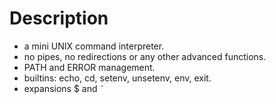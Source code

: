 
# Description
- a mini UNIX command interpreter.
- no pipes, no redirections or any other advanced functions.
- PATH and ERROR management.
- builtins: echo, cd, setenv, unsetenv, env, exit.
- expansions $ and ˜
